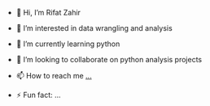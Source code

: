 - 👋 Hi, I’m Rifat Zahir
- 👀 I’m interested in data wrangling and analysis
- 🌱 I’m currently learning python
- 💞️ I’m looking to collaborate on python analysis projects
- 📫 How to reach me [...](https://www.linkedin.com/in/rifatzahir/)

- ⚡ Fun fact: ...

<!---
zahirr-un/zahirr-un is a ✨ special ✨ repository because its `README.md` (this file) appears on your GitHub profile.
You can click the Preview link to take a look at your changes.
--->

